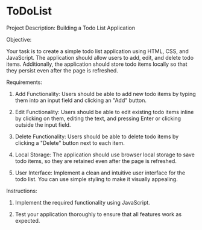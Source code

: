 # ToDoList

Project Description: Building a Todo List Application

Objective:

Your task is to create a simple todo list application using HTML, CSS, and JavaScript. The application should allow users to add, edit, and delete todo items. Additionally, the application should store todo items locally so that they persist even after the page is refreshed.

Requirements:

1. Add Functionality: Users should be able to add new todo items by typing them into an input field and clicking an "Add" button.

2. Edit Functionality: Users should be able to edit existing todo items inline by clicking on them, editing the text, and pressing Enter or clicking outside the input field.

3. Delete Functionality: Users should be able to delete todo items by clicking a "Delete" button next to each item.

4. Local Storage: The application should use browser local storage to save todo items, so they are retained even after the page is refreshed.

5. User Interface: Implement a clean and intuitive user interface for the todo list. You can use simple styling to make it visually appealing.

Instructions:

1. Implement the required functionality using JavaScript.

2. Test your application thoroughly to ensure that all features work as expected.
 

